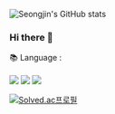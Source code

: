 ![Seongjin's GitHub stats](https://github-readme-stats.vercel.app/api?username=5j1n&show_icons=true&theme=transparent)

### Hi there 👋

<!--
**5j1n/5j1n** is a ✨ _special_ ✨ repository because its `README.md` (this file) appears on your GitHub profile.

Here are some ideas to get you started:
[![Solved.ac Profile](http://mazassumnida.wtf/api/generate_badge?boj=sjin1121)](https://solved.ac/sjin1121)
- 🔭 I’m currently working on ...
- 🌱 I’m currently learning ...
- 👯 I’m looking to collaborate on ...
- 🤔 I’m looking for help with ...
- 💬 Ask me about ...
- 📫 How to reach me: ...
- 😄 Pronouns: ...
- ⚡ Fun fact: ...

-->
📚  Language :<br><br>
<img src="https://img.shields.io/badge/c++-00599C?style=for-the-badge&logo=c%2B%2B&logoColor=white">
<img src="https://img.shields.io/badge/java-007396?style=for-the-badge&logo=java&logoColor=white">
<img src="https://img.shields.io/badge/python-007396?style=for-the-badge&logo=python&logoColor=white">

[![Solved.ac프로필](http://mazassumnida.wtf/api/v2/generate_badge?boj=sjin1121)](https://solved.ac/sjin1121)

